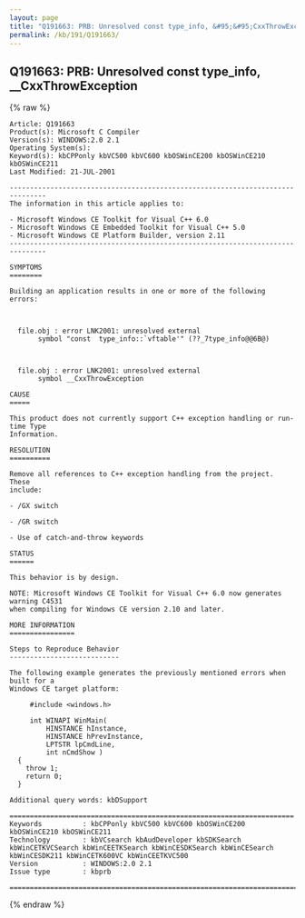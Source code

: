 ```yaml
---
layout: page
title: "Q191663: PRB: Unresolved const type_info, &#95;&#95;CxxThrowException"
permalink: /kb/191/Q191663/
---
```


## Q191663: PRB: Unresolved const type_info, &#95;&#95;CxxThrowException

{% raw %}

	Article: Q191663
	Product(s): Microsoft C Compiler
	Version(s): WINDOWS:2.0 2.1
	Operating System(s): 
	Keyword(s): kbCPPonly kbVC500 kbVC600 kbOSWinCE200 kbOSWinCE210 kbOSWinCE211
	Last Modified: 21-JUL-2001
	
	-------------------------------------------------------------------------------
	The information in this article applies to:
	
	- Microsoft Windows CE Toolkit for Visual C++ 6.0 
	- Microsoft Windows CE Embedded Toolkit for Visual C++ 5.0 
	- Microsoft Windows CE Platform Builder, version 2.11 
	-------------------------------------------------------------------------------
	
	SYMPTOMS
	========
	
	Building an application results in one or more of the following errors:
	
	  
	
	  file.obj : error LNK2001: unresolved external
	       symbol "const  type_info::`vftable'" (??_7type_info@@6B@)
	
	  
	
	  file.obj : error LNK2001: unresolved external
	       symbol __CxxThrowException
	
	CAUSE
	=====
	
	This product does not currently support C++ exception handling or run-time Type
	Information.
	
	RESOLUTION
	==========
	
	Remove all references to C++ exception handling from the project. These
	include:
	
	- /GX switch
	
	- /GR switch
	
	- Use of catch-and-throw keywords
	
	STATUS
	======
	
	This behavior is by design.
	
	NOTE: Microsoft Windows CE Toolkit for Visual C++ 6.0 now generates warning C4531
	when compiling for Windows CE version 2.10 and later.
	
	MORE INFORMATION
	================
	
	Steps to Reproduce Behavior
	---------------------------
	
	The following example generates the previously mentioned errors when built for a
	Windows CE target platform:
	
	     #include <windows.h>
	
	     int WINAPI WinMain(
	         HINSTANCE hInstance,
	         HINSTANCE hPrevInstance,
	         LPTSTR lpCmdLine,
	         int nCmdShow )
	  {
	    throw 1;
	    return 0;
	  }
	
	Additional query words: kbDSupport
	
	======================================================================
	Keywords          : kbCPPonly kbVC500 kbVC600 kbOSWinCE200 kbOSWinCE210 kbOSWinCE211 
	Technology        : kbVCsearch kbAudDeveloper kbSDKSearch kbWinCETKVCSearch kbWinCEETKSearch kbWinCESDKSearch kbWinCESearch kbWinCESDK211 kbWinCETK600VC kbWinCEETKVC500
	Version           : WINDOWS:2.0 2.1
	Issue type        : kbprb
	
	=============================================================================
	

{% endraw %}
